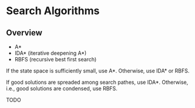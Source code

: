 Search Algorithms
=================

Overview
--------

+ A*
+ IDA* (iterative deepening A*)
+ RBFS (recursive best first search)

If the state space is sufficiently small, use A*.
Otherwise, use IDA* or RBFS.

If good solutions are spreaded among search pathes, use IDA*.
Otherwise, i.e., good solutions are condensed, use RBFS.

TODO
